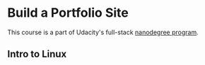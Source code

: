 # Build a Portfolio Site

This course is a part of Udacity's full-stack [nanodegree program](https://www.udacity.com/nanodegree).

## Intro to Linux
